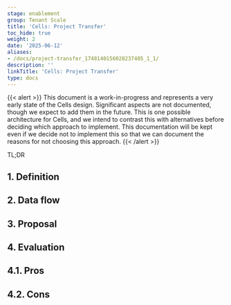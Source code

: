 ```yaml
---
stage: enablement
group: Tenant Scale
title: 'Cells: Project Transfer'
toc_hide: true
weight: 2
date: '2025-06-12'
aliases:
- /docs/project-transfer_1748140156028237405_1_1/
description: ''
linkTitle: 'Cells: Project Transfer'
type: docs
---
```


{{< alert >}}
This document is a work-in-progress and represents a very early state of the
Cells design. Significant aspects are not documented, though we expect to add
them in the future. This is one possible architecture for Cells, and we intend to
contrast this with alternatives before deciding which approach to implement.
This documentation will be kept even if we decide not to implement this so that
we can document the reasons for not choosing this approach.
{{< /alert >}}

TL;DR

## 1. Definition

## 2. Data flow

## 3. Proposal

## 4. Evaluation

## 4.1. Pros

## 4.2. Cons
